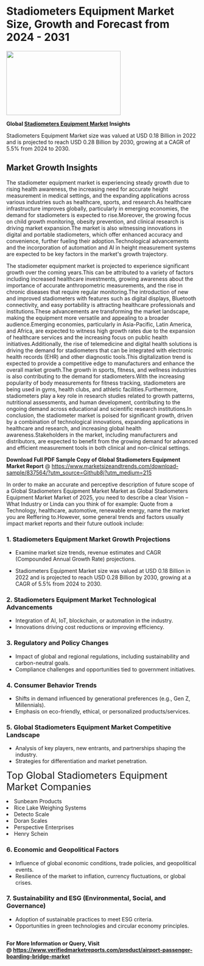 <H1>Stadiometers Equipment Market Size, Growth and Forecast from 2024 - 2031</H1><img class="aligncenter size-medium wp-image-584254" src="https://thirdeyenews.in/wp-content/uploads/2024/09/Global-Market-Research-300x168.jpeg" alt="" width="300" height="168" /><p><strong>Global&nbsp;<a href="https://www.marketsizeandtrends.com/download-sample/837564/?utm_source=Github8j?utm_medium=215">Stadiometers Equipment Market</a> Insights</strong></p><p>Stadiometers Equipment Market size was valued at USD 0.18 Billion in 2022 and is projected to reach USD 0.28 Billion by 2030, growing at a CAGR of 5.5% from 2024 to 2030.</p><p><h2>Market Growth Insights</h2> <p>The stadiometer equipment market is experiencing steady growth due to rising health awareness, the increasing need for accurate height measurement in medical settings, and the expanding applications across various industries such as healthcare, sports, and research.As healthcare infrastructure improves globally, particularly in emerging economies, the demand for stadiometers is expected to rise.Moreover, the growing focus on child growth monitoring, obesity prevention, and clinical research is driving market expansion.The market is also witnessing innovations in digital and portable stadiometers, which offer enhanced accuracy and convenience, further fueling their adoption.Technological advancements and the incorporation of automation and AI in height measurement systems are expected to be key factors in the market's growth trajectory.</p> <p>The stadiometer equipment market is projected to experience significant growth over the coming years.This can be attributed to a variety of factors including increased healthcare investments, growing awareness about the importance of accurate anthropometric measurements, and the rise in chronic diseases that require regular monitoring.The introduction of new and improved stadiometers with features such as digital displays, Bluetooth connectivity, and easy portability is attracting healthcare professionals and institutions.These advancements are transforming the market landscape, making the equipment more versatile and appealing to a broader audience.Emerging economies, particularly in Asia-Pacific, Latin America, and Africa, are expected to witness high growth rates due to the expansion of healthcare services and the increasing focus on public health initiatives.Additionally, the rise of telemedicine and digital health solutions is driving the demand for stadiometers that can be integrated with electronic health records (EHR) and other diagnostic tools.This digitalization trend is expected to provide a competitive edge to manufacturers and enhance the overall market growth.The growth in sports, fitness, and wellness industries is also contributing to the demand for stadiometers.With the increasing popularity of body measurements for fitness tracking, stadiometers are being used in gyms, health clubs, and athletic facilities.Furthermore, stadiometers play a key role in research studies related to growth patterns, nutritional assessments, and human development, contributing to the ongoing demand across educational and scientific research institutions.In conclusion, the stadiometer market is poised for significant growth, driven by a combination of technological innovations, expanding applications in healthcare and research, and increasing global health awareness.Stakeholders in the market, including manufacturers and distributors, are expected to benefit from the growing demand for advanced and efficient measurement tools in both clinical and non-clinical settings.</p> <p><span class=""><strong>Download Full PDF Sample Copy of Global Stadiometers Equipment Market Report</strong> @ <a href="https://www.marketsizeandtrends.com/download-sample/837564/?utm_source=Github8j?utm_medium=215" target="_blank">https://www.marketsizeandtrends.com/download-sample/837564/?utm_source=Github8j?utm_medium=215</a></span></p><p>In order to make an accurate and perceptive description of future scope of a Global&nbsp;Stadiometers Equipment Market Market as Global&nbsp;Stadiometers Equipment Market Market of 2025, you need to describe a clear Vision &ndash; What Industry or Linda can you think of for example: Quote from a Technology, healthcare, automotive, renewable energy, name the market you are Reffering to.However, some general trends and factors usually impact market reports and their future outlook include:</p><h3>1.&nbsp;<strong>Stadiometers Equipment Market Growth Projections</strong></h3><ul><li>Examine market size trends, revenue estimates and CAGR (Compounded Annual Growth Rate) projections.</li><li><p>Stadiometers Equipment Market size was valued at USD 0.18 Billion in 2022 and is projected to reach USD 0.28 Billion by 2030, growing at a CAGR of 5.5% from 2024 to 2030.</p></li></ul><h3>2.&nbsp;<strong>Stadiometers Equipment Market Technological Advancements</strong></h3><ul><li>Integration of AI, IoT, blockchain, or automation in the industry.</li><li>Innovations driving cost reductions or improving efficiency.</li></ul><h3>3.&nbsp;<strong>Regulatory and Policy Changes</strong></h3><ul><li>Impact of global and regional regulations, including sustainability and carbon-neutral goals.</li><li>Compliance challenges and opportunities tied to government initiatives.</li></ul><h3>4.&nbsp;<strong>Consumer Behavior Trends</strong></h3><ul><li>Shifts in demand influenced by generational preferences (e.g., Gen Z, Millennials).</li><li>Emphasis on eco-friendly, ethical, or personalized products/services.</li></ul><h3>5.&nbsp;<strong>Global Stadiometers Equipment Market Competitive Landscape</strong></h3><ul><li>Analysis of key players, new entrants, and partnerships shaping the industry.</li><li>Strategies for differentiation and market penetration.</li></ul><p data-pm-slice="1 1 []"><span style="color: inherit; font-family: inherit; font-size: 25px;">Top Global Stadiometers Equipment Market Companies</span></p><div class="" data-test-id=""><p><li>Sunbeam Products</li><li> Rice Lake Weighing Systems</li><li> Detecto Scale</li><li> Doran Scales</li><li> Perspective Enterprises</li><li> Henry Schein</li></p></div><h3>6.&nbsp;<strong>Economic and Geopolitical Factors</strong></h3><ul><li>Influence of global economic conditions, trade policies, and geopolitical events.</li><li>Resilience of the market to inflation, currency fluctuations, or global crises.</li></ul><h3>7.&nbsp;<strong>Sustainability and ESG (Environmental, Social, and Governance)</strong></h3><ul><li>Adoption of sustainable practices to meet ESG criteria.</li><li>Opportunities in green technologies and circular economy principles.</li></ul><h2><strong style="font-size: 14px;">For More Information or Query, Visit @&nbsp;</strong><a style="background-color: #ffffff; font-size: 14px;" href="https://www.marketsizeandtrends.com/report/stadiometers-equipment-market/" target="_blank">https://www.verifiedmarketreports.com/product/airport-passenger-boarding-bridge-market</a></h2>